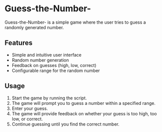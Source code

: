 # Guess-the-Number-
Guess-the-Number- is a simple game where the user tries to guess a randomly generated number.

## Features
- Simple and intuitive user interface
- Random number generation
- Feedback on guesses (high, low, correct)
- Configurable range for the random number
  
 ## Usage
1. Start the game by running the script.
2. The game will prompt you to guess a number within a specified range.
3. Enter your guess.
4. The game will provide feedback on whether your guess is too high, too low, or correct.
5. Continue guessing until you find the correct number.
